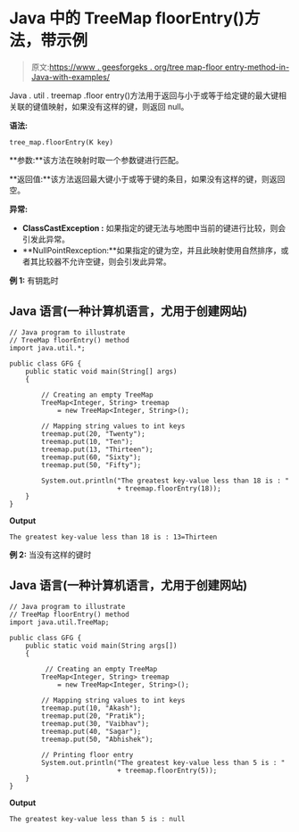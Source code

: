 # Java 中的 TreeMap floorEntry()方法，带示例

> 原文:[https://www . geesforgeks . org/tree map-floor entry-method-in-Java-with-examples/](https://www.geeksforgeeks.org/treemap-floorentry-method-in-java-with-examples/)

Java . util . treemap .floor entry()方法用于返回与小于或等于给定键的最大键相关联的键值映射，如果没有这样的键，则返回 null。

**语法:**

```
tree_map.floorEntry(K key)
```

**参数:**该方法在映射时取一个参数键进行匹配。

**返回值:**该方法返回最大键小于或等于键的条目，如果没有这样的键，则返回空。

**异常:**

*   **ClassCastException :** 如果指定的键无法与地图中当前的键进行比较，则会引发此异常。
*   **NullPointRexception:**如果指定的键为空，并且此映射使用自然排序，或者其比较器不允许空键，则会引发此异常。

**例 1:** 有钥匙时

## Java 语言(一种计算机语言，尤用于创建网站)

```
// Java program to illustrate
// TreeMap floorEntry() method
import java.util.*;

public class GFG {
    public static void main(String[] args)
    {

        // Creating an empty TreeMap
        TreeMap<Integer, String> treemap
            = new TreeMap<Integer, String>();

        // Mapping string values to int keys 
        treemap.put(20, "Twenty");
        treemap.put(10, "Ten");
        treemap.put(13, "Thirteen");
        treemap.put(60, "Sixty");
        treemap.put(50, "Fifty");

        System.out.println("The greatest key-value less than 18 is : "
                           + treemap.floorEntry(18));
    }
}
```

**Output**

```
The greatest key-value less than 18 is : 13=Thirteen

```

**例 2:** 当没有这样的键时

## Java 语言(一种计算机语言，尤用于创建网站)

```
// Java program to illustrate
// TreeMap floorEntry() method
import java.util.TreeMap;

public class GFG {
    public static void main(String args[])
    {

         // Creating an empty TreeMap
        TreeMap<Integer, String> treemap
            = new TreeMap<Integer, String>();

        // Mapping string values to int keys 
        treemap.put(10, "Akash");
        treemap.put(20, "Pratik");
        treemap.put(30, "Vaibhav");
        treemap.put(40, "Sagar");
        treemap.put(50, "Abhishek");

        // Printing floor entry
        System.out.println("The greatest key-value less than 5 is : "
                           + treemap.floorEntry(5));
    }
}
```

**Output**

```
The greatest key-value less than 5 is : null

```